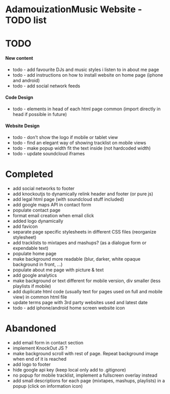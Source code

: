AdamouizationMusic Website - TODO list
======================================

# TODO

#### New content
* todo - add favourite DJs and music styles i listen to in about me page
* todo - add instructions on how to install website on home page (iphone and android)
* todo - add social network feeds

#### Code Design
* todo - elements in head of each html page common (import directly in head if possible in future)

#### Website Design
* todo - don't show the logo if mobile or tablet view
* todo - find an elegant way of showing tracklist on mobile views
* todo - make popup width fit the text inside (not hardcoded width)
* todo - update soundcloud iframes

# Completed
* add social networks to footer
* add knockoutjs to dynamically relink header and footer (or pure js)
* add legal html page (with soundcloud stuff included)
* add google maps API in contact form
* populate contact page
* format email creation when email click
* added logo dynamically
* add favicon
* separate page specific stylesheets in different CSS files (reorganize stylesheet)
* add tracklists to mixtapes and mashups? (as a dialogue form or expendable text)
* populate home page
* make background more readable (blur, darker, white opaque background in front, ...)
* populate about me page with picture & text
* add google analytics
* make background or text different for mobile version, div smaller (less playlists if mobile)
* add duplicate html code (usually text for pages used on full and mobile view) in common html file
* update terms page with 3rd party websites used and latest date
* todo - add iphone/android home screen website icon

# Abandoned
* add email form in contact section
* implement KnockOut JS ?
* make background scroll with rest of page. Repeat background image when end of it is reached
* add logo to footer
* hide google api key (keep local only add to .gitignore)
* no popup for mobile tracklist, implement a fullscreen overlay instead
* add small descriptions for each page (mixtapes, mashups, playlists) in a popup (click on information icon)
